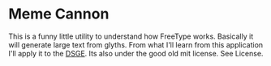 # Meme Cannon

This is a funny little utility to understand how FreeType works. Basically it will generate 
large text from glyths. From what I'll learn from this application I'll apply it to the 
[DSGE](https://github.com/aod6060/dsge). Its also under the good old mit license. See License.